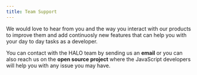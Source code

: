```yaml
---
title: Team Support
---
```


We would love to hear from you and the way you interact with our products to improve them and add continuosly new 
features that can help you with your day to day tasks as a developer. 

You can contact with the HALO team by sending us an **email** or you can also reach us on the
**open source project** where the JavaScript developers will help you with any issue you may have.

<a href="https://github.com/mobgen/halo-javascript">
<span class="fa-stack fa-2x">
        <i class="fa fa-circle fa-stack-2x text-primary"></i>
        <i class="fa fa-github fa-stack-1x fa-inverse"></i>
</span>
</a>
<a class="email" title="Submit feedback" href="#" onclick="javascript:window.location='mailto:{{site.feedback_email}}?subject={{site.feedback_subject_line}} feedback&body=I have some feedback about the {{page.title}} page: ' + window.location.href;">
<span class="fa-stack fa-2x">
        <i class="fa fa-circle fa-stack-2x text-primary"></i>
        <i class="fa fa-envelope fa-stack-1x fa-inverse"></i>
</span>
</a>